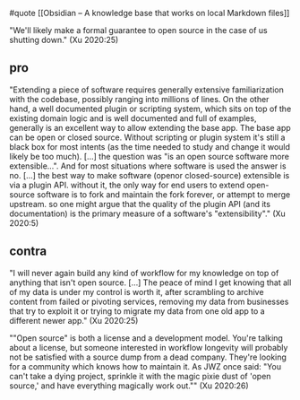 #quote [[Obsidian – A knowledge base that works on local Markdown files]]

"We'll likely make a formal guarantee to open source in the case of us shutting down." (Xu 2020:25)

## pro

"Extending a piece of software requires generally extensive familiarization with the codebase, possibly ranging into millions of lines. On the other hand, a well documented plugin or scripting system, which sits on top of the existing domain logic and is well documented and full of examples, generally is an excellent way to allow extending the base app. The base app can be open or closed source. Without scripting or plugin system it's still a black box for most intents (as the time needed to study and change it would likely be too much). […] the question was "is an open source software more extensible...". And for most situations where software is used the answer is no. […] the best way to make software (openor closed-source) extensible is via a plugin API. without it, the only way for end users to extend open-source software is to fork and maintain the fork forever, or attempt to merge upstream. so one might argue that the quality of the plugin API (and its documentation) is the primary measure of a software's "extensibility"." (Xu 2020:5)

## contra

"I will never again build any kind of workflow for my knowledge on top of anything that isn't open source. […] The peace of mind I get knowing that all of my data is under my control is worth it, after scrambling to archive content from failed or pivoting services, removing my data from businesses that try to exploit it or trying to migrate my data from one old app to a different newer app." (Xu 2020:25)

""Open source" is both a license and a development model. You're talking about a license, but someone interested in workflow longevity will probably not be satisfied with a source dump from a dead company. They're looking for a community which knows how to maintain it. As JWZ once said: "You can't take a dying project, sprinkle it with the magic pixie dust of 'open source,' and have everything magically work out."" (Xu 2020:26)